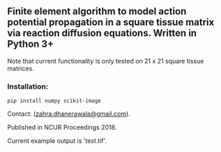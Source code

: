 ## Finite element algorithm to model action potential propagation in a square tissue matrix via reaction diffusion equations. Written in Python 3+

Note that current functionality is only tested on 21 x 21 square tissue 
matrices.

### Installation:

`pip install numpy scikit-image`

Contact: (zahra.dhanerawala@gmail.com).

Published in NCUR Proceedings 2018.

Current example output is 'test.tif'.
